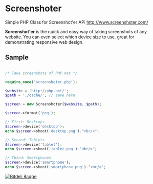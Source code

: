 Screenshoter
============

Simple PHP Class for Screenshot'er API http://www.screenshoter.com/

**Screenshot'er** is the quick and easy way of taking screenshots of any website. You can even select which device size to use, great for demonstrating responsive web design. 

Sample
------

```php

/* Take screenshots of PHP.net */

require_once('screenshoter.php');

$website = 'http://php.net/';
$path = './cache/'; // save here

$screen = new Screenshoter($website, $path);

$screen->format('png');

// First: Desktops
$screen->device('desktop');
echo $screen->shoot('desktop.png')."<br/>";

// Second: Tablets
$screen->device('tablet');
echo $screen->shoot('tablet.png')."<br/>";

// Third: Smartphones
$screen->device('smartphone');
echo $screen->shoot('smartphone.png')."<br/>";
```



[![Bitdeli Badge](https://d2weczhvl823v0.cloudfront.net/evandro92/screenshoter/trend.png)](https://bitdeli.com/free "Bitdeli Badge")

